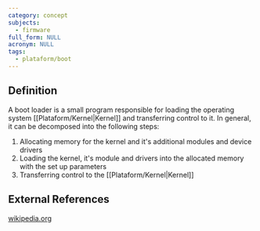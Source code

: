 ```yaml
---
category: concept
subjects:
  - firmware
full_form: NULL
acronym: NULL
tags:
  - plataform/boot
---
```


## Definition
A boot loader is a small program responsible for loading the operating system [[Plataform/Kernel|Kernel]] and transferring control to it. In general, it can be decomposed into the following steps:
1. Allocating memory for the kernel and it's additional modules and device drivers
2. Loading the kernel, it's module and drivers into the allocated memory with the set up parameters
3. Transferring control to the [[Plataform/Kernel|Kernel]]

## External References
[wikipedia.org](https://en.wikipedia.org/wiki/Bootloader)
